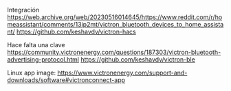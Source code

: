 Integración
https://web.archive.org/web/20230516014645/https://www.reddit.com/r/homeassistant/comments/13ip2mt/victron_bluetooth_devices_to_home_assistant/
https://github.com/keshavdv/victron-hacs

Hace falta una clave
https://community.victronenergy.com/questions/187303/victron-bluetooth-advertising-protocol.html
https://github.com/keshavdv/victron-ble

Linux app image: https://www.victronenergy.com/support-and-downloads/software#victronconnect-app

